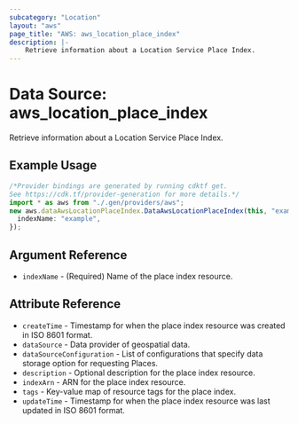 ```yaml
---
subcategory: "Location"
layout: "aws"
page_title: "AWS: aws_location_place_index"
description: |-
    Retrieve information about a Location Service Place Index.
---
```


# Data Source: aws\_location\_place\_index

Retrieve information about a Location Service Place Index.

## Example Usage

```typescript
/*Provider bindings are generated by running cdktf get.
See https://cdk.tf/provider-generation for more details.*/
import * as aws from "./.gen/providers/aws";
new aws.dataAwsLocationPlaceIndex.DataAwsLocationPlaceIndex(this, "example", {
  indexName: "example",
});

```

## Argument Reference

* `indexName` - (Required) Name of the place index resource.

## Attribute Reference

* `createTime` - Timestamp for when the place index resource was created in ISO 8601 format.
* `dataSource` - Data provider of geospatial data.
* `dataSourceConfiguration` - List of configurations that specify data storage option for requesting Places.
* `description` - Optional description for the place index resource.
* `indexArn` - ARN for the place index resource.
* `tags` - Key-value map of resource tags for the place index.
* `updateTime` - Timestamp for when the place index resource was last updated in ISO 8601 format.
